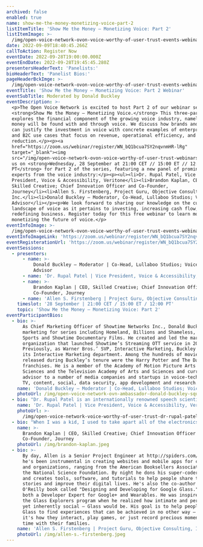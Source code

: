 ```yaml
---
archived: false
enabled: true
name: show-me-the-money-monetizing-voice-part-2
listItemTitle: 'Show Me the Money – Monetizing Voice: Part 2'
listItemImage: >-
  /img/open-voice-network-ovon-voice-worthy-of-user-trust-events-webinar-show-me-the-money-monetizing-voice-part-2-placeholder.png
date: 2022-09-09T18:40:45.266Z
callToAction: Register Now
eventDate: 2022-09-28T19:00:00.000Z
eventEndDate: 2022-09-28T19:45:45.280Z
presentersHeaderText: 'Panelists:'
bioHeaderText: 'Panelist Bios:'
pageHeaderBckImge: >-
  /img/open-voice-network-ovon-voice-worthy-of-user-trust-events-webinar-temporary-header.png
eventTitle: 'Show Me the Money — Monetizing Voice: Part 2 Webinar'
eventSubTitle: Moderated by Donald Buckley
eventDescription: >-
  <p>The Open Voice Network is excited to host Part 2 of our webinar series,
  <strong>Show Me the Money – Monetizing Voice.</strong> This three-part series
  explores the financial component of the growing voice industry, namely where
  money will be found with and through voice. We discuss how brands and agencies
  can justify the investment in voice with concrete examples of enterprise, B2B,
  and B2C use cases that focus on revenue, operational efficiency, and cost
  reduction.</p><p><a
  href="https://zoom.us/webinar/register/WN_bQ1bcua7SY2nqvnmHR-lRg"
  target="_blank"><img
  src="/img/open-voice-network-ovon-voice-worthy-of-user-trust-webinars-register-now-button-1.png"></a></p><p>Join
  us on <strong>Wednesday, 28 September at 21:00 CET // 15:00 ET // 12:00
  PT</strong> for Part 2 of the series, featuring a new panel of prominent
  experts from the voice industry:</p><p><ul><li>Dr. Rupal Patel, Vice
  President, Voice & Accessibility, Veritone</li><li>Brandon Kaplan, CEO,
  Skilled Creative; Chief Innovation Officer and Co-Founder,
  Journey</li><li>Allen S. Firstenberg, Project Guru, Objective Consulting,
  Inc.</li><li>Donald Buckley – Moderator, Co-Head, Lullaboo Studios; VoiceTech
  Advisor</li></p><p>We look forward to sharing our knowledge on the current
  landscape of voice as it pertains to investing, increasing cash flow, and
  redefining business. Register today for this free webinar to learn more about
  monetizing the future of voice.</p>
eventInfoImage: >-
  /img/open-voice-network-ovon-voice-worthy-of-user-trust-events-webinar-show-me-the-money-monetizing-voice-part-2.png
eventInfoImageLink: 'https://zoom.us/webinar/register/WN_bQ1bcua7SY2nqvnmHR-lRg'
eventRegisterationUrl: 'https://zoom.us/webinar/register/WN_bQ1bcua7SY2nqvnmHR-lRg'
eventSessions:
  - presenters:
      - name: >-
          Donald Buckley – Moderator | Co-Head, Lullaboo Studios; VoiceTech
          Advisor
      - name: 'Dr. Rupal Patel | Vice President, Voice & Accessibility, Veritone'
      - name: >-
          Brandon Kaplan | CEO, Skilled Creative; Chief Innovation Officer and
          Co-Founder, Journey
      - name: 'Allen S. Firstenberg | Project Guru, Objective Consulting, Inc.'
    timeslot: '28 September | 21:00 CET / 15:00 ET / 12:00 PT'
    topic: 'Show Me the Money – Monetizing Voice: Part 2'
eventParticipantBios:
  - bio: >-
      As Chief Marketing Officer of Showtime Networks Inc., Donald Buckley led
      marketing for series including Homeland, Billions and Shameless, Showtime
      Sports and Showtime Documentary Films. He created and led the marketing
      organization that launched Showtime’s Streaming OTT service in 2015.
      Previously, as Warner Bros.’ SVP, Interactive Marketing, Buckley founded
      its Interactive Marketing department. Among the hundreds of movies
      released during Buckley’s tenure were the Harry Potter and The Dark Knight
      franchises. He is a member of the Academy of Motion Picture Arts and
      Sciences and the Television Academy of Arts and Sciences and currently
      advisor to a number of media companies and startups in voice-tech, gaming,
      TV, content, social, data security, app development and research.
    name: 'Donald Buckley – Moderator | Co-Head, Lullaboo Studios; VoiceTech Advisor'
    photoUrl: /img/open-voice-network-ovn-ambassador-donald-buckley-square.jpg
  - bio: "Dr. Rupal Patel is an internationally renowned speech scientist turned entrepreneur, bringing decades of clinical, academic, scientific and social entrepreneurship experience to Veritone. As Vice President of Voice & Accessibility, Dr. Patel is responsible for setting strategy and leading innovation efforts in the voice AI space, in addition to expanding the reach and impact of Veritone’s voice solutions for those living with disabilities or inequities. A preeminent thought leader in voice AI, Dr. Patel advocates for ethical transparent and fair use policies that can broaden the monetization capabilities for voice-over artists by leveraging AI. \r\n\n\r\n\n\r\n\n\r\n\nPrior to Veritone, Dr. Patel was the Founder and CEO of VocaliD, a voice AI company acquired by Veritone in 2022, that creates synthetic voices with personality for discerning brands that understand the power of customized voice and for individuals living with speechlessness who want to be heard in a voice that is uniquely theirs. VocaliD was a spinout from Dr. Patel’s research lab at Northeastern University, where she is a tenured Full Professor with interdisciplinary appointments in the Bouve College of Health Science and Khoury College of Computer Science. Named one of Fast Company’s 100 Most Creative People in Business, she has been featured on TED, NPR, WIRED, and in major international news and technology publications."
    name: 'Dr. Rupal Patel | Vice President, Voice & Accessibility, Veritone'
    photoUrl: >-
      /img/open-voice-network-voice-worthy-of-user-trust-dr-rupal-patel-headshot.jpg
  - bio: "When I was a kid, I used to take apart all of the electronics in the house to see what was inside. Problem is, I didn't know how to put them back together. Remote controls, trashed, vacuum cleaners, thrashed. It was then that I realized I was not going to be an engineer, but I knew that I wanted to work in technology. From there I have held different roles and started companies that have allowed me to explore technology and creativity. Skilled Creative is my latest venture, where we help our partners explore how emerging technologies like VOICE can impact their business and marketing strategies. We've worked with PepsiCo, Pfizer, Wall Street Journal, Entertainment Weekly, All Recipes, Simon & Schuster, ABI-INBEV, and a number of other great brands. \rOur Skills: Voice Experiences (Alexa/Google), Mobile AR, Computer Vision, Data Visualizations, Projection Mapping, Thermal Imaging, Robotics, RFID, Data driven experiential, and Emerging technology strategy"
    name: >-
      Brandon Kaplan | CEO, Skilled Creative; Chief Innovation Officer and
      Co-Founder, Journey
    photoUrl: /img/brandon-kaplan.jpeg
  - bio: >-
      By day, Allen is a Senior Project Engineer at http://spiders.com/ where
      he's been instrumental in creating websites and mobile apps for companies
      and organizations, ranging from the American Booksellers Association to
      the National Science Foundation. By night he dons his super-coder cloak
      and creates tools, software, and tutorials to help people share their
      stories and improve their digital lives. He's also the co-author of the
      O'Reilly book called "Designing and Developing for Google Glass." Allen is
      both a Developer Expert for Google+ and Wearables. He was inspired to join
      the Glass Explorers program when he realized how intimate and personal –
      yet inherently social – Glass would be. His goal is to help people use
      Glass to find experiences that can be achieved in no other way – whether
      it's how they interact, play games, or just record precious moments in
      time with their families.
    name: 'Allen S. Firstenberg | Project Guru, Objective Consulting, Inc.'
    photoUrl: /img/allen-s.-firstenberg.jpeg
---
```


